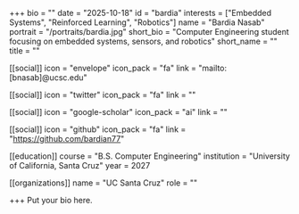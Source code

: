 +++
bio = ""
date = "2025-10-18"
id = "bardia"
interests = ["Embedded Systems", "Reinforced Learning", "Robotics"]
name = "Bardia Nasab"
portrait = "/portraits/bardia.jpg"
short_bio = "Computer Engineering student focusing on embedded systems, sensors, and robotics"
short_name = ""
title = ""

[[social]]
    icon = "envelope"
    icon_pack = "fa"
    link = "mailto:[bnasab]@ucsc.edu"

[[social]]
    icon = "twitter"
    icon_pack = "fa"
    link = ""

[[social]]
    icon = "google-scholar"
    icon_pack = "ai"
    link = ""

[[social]]
    icon = "github"
    icon_pack = "fa"
    link = "https://github.com/bardian77"

[[education]]
    course = "B.S. Computer Engineering"
    institution = "University of California, Santa Cruz"
    year = 2027
    
[[organizations]]
    name = "UC Santa Cruz"
    role = ""

+++
Put your bio here.